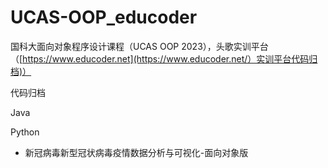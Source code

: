 # UCAS-OOP\_educoder

国科大面向对象程序设计课程（UCAS OOP 2023），头歌实训平台（[https://www.educoder.net](https://www.educoder.net/）实训平台代码归档)）

代码归档

Java

Python

* 新冠病毒新型冠状病毒疫情数据分析与可视化-面向对象版



